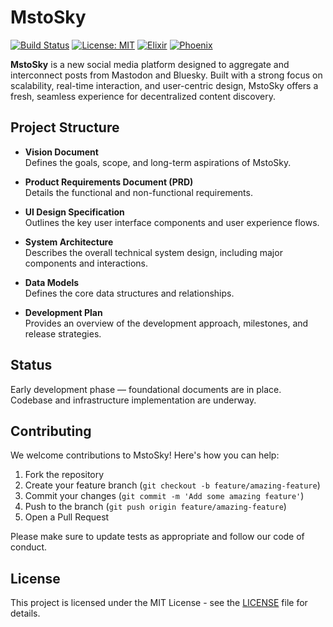 # MstoSky

[![Build Status](https://img.shields.io/badge/build-passing-brightgreen.svg)](https://github.com/yourusername/mstosky)
[![License: MIT](https://img.shields.io/badge/License-MIT-yellow.svg)](https://opensource.org/licenses/MIT)
[![Elixir](https://img.shields.io/badge/elixir-%234B275F.svg?style=flat&logo=elixir&logoColor=white)](https://elixir-lang.org)
[![Phoenix](https://img.shields.io/badge/phoenix-orange.svg)](https://www.phoenixframework.org)

**MstoSky** is a new social media platform designed to aggregate and interconnect posts from Mastodon and Bluesky. Built with a strong focus on scalability, real-time interaction, and user-centric design, MstoSky offers a fresh, seamless experience for decentralized content discovery.

## Project Structure

- **Vision Document**  
  Defines the goals, scope, and long-term aspirations of MstoSky.
  
- **Product Requirements Document (PRD)**  
  Details the functional and non-functional requirements.

- **UI Design Specification**  
  Outlines the key user interface components and user experience flows.

- **System Architecture**  
  Describes the overall technical system design, including major components and interactions.

- **Data Models**  
  Defines the core data structures and relationships.

- **Development Plan**  
  Provides an overview of the development approach, milestones, and release strategies.

## Status

Early development phase — foundational documents are in place. Codebase and infrastructure implementation are underway.

## Contributing

We welcome contributions to MstoSky! Here's how you can help:

1. Fork the repository
2. Create your feature branch (`git checkout -b feature/amazing-feature`)
3. Commit your changes (`git commit -m 'Add some amazing feature'`)
4. Push to the branch (`git push origin feature/amazing-feature`)
5. Open a Pull Request

Please make sure to update tests as appropriate and follow our code of conduct.

## License

This project is licensed under the MIT License - see the [LICENSE](LICENSE) file for details.